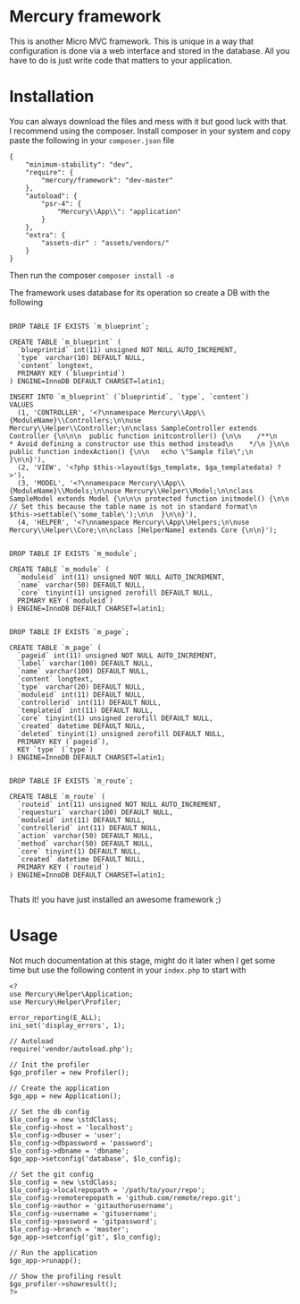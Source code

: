 # Mercury framework
This is another Micro MVC framework. This is unique in a way that configuration is done via a web interface and stored in the database. All you have to do is just write code that matters to your application.

# Installation
You can always download the files and mess with it but good luck with that. I recommend using the composer. Install composer in your system and copy paste the following in your `composer.json` file

```
{
    "minimum-stability": "dev",
    "require": {
        "mercury/framework": "dev-master"
    },
    "autoload": {
        "psr-4": {
            "Mercury\\App\\": "application"
        }
    },
    "extra": {
        "assets-dir" : "assets/vendors/"
    }
}
```
Then run the composer
`composer install -o`

The framework uses database for its operation so create a DB with the following

```

DROP TABLE IF EXISTS `m_blueprint`;

CREATE TABLE `m_blueprint` (
  `blueprintid` int(11) unsigned NOT NULL AUTO_INCREMENT,
  `type` varchar(10) DEFAULT NULL,
  `content` longtext,
  PRIMARY KEY (`blueprintid`)
) ENGINE=InnoDB DEFAULT CHARSET=latin1;

INSERT INTO `m_blueprint` (`blueprintid`, `type`, `content`)
VALUES
  (1, 'CONTROLLER', '<?\nnamespace Mercury\\App\\{ModuleName}\\Controllers;\n\nuse Mercury\\Helper\\Controller;\n\nclass SampleController extends Controller {\n\n\n  public function initcontroller() {\n\n    /**\n    * Avoid defining a constructor use this method instead\n    */\n }\n\n public function indexAction() {\n\n   echo \"Sample file\";\n }\n\n}'),
  (2, 'VIEW', '<?php $this->layout($gs_template, $ga_templatedata) ?>'),
  (3, 'MODEL', '<?\nnamespace Mercury\\App\\{ModuleName}\\Models;\n\nuse Mercury\\Helper\\Model;\n\nclass SampleModel extends Model {\n\n\n protected function initmodel() {\n\n    // Set this because the table name is not in standard format\n    $this->settable(\'some_table\');\n\n  }\n\n}'),
  (4, 'HELPER', '<?\nnamespace Mercury\\App\\Helpers;\n\nuse Mercury\\Helper\\Core;\n\nclass [HelperName] extends Core {\n\n}');


DROP TABLE IF EXISTS `m_module`;

CREATE TABLE `m_module` (
  `moduleid` int(11) unsigned NOT NULL AUTO_INCREMENT,
  `name` varchar(50) DEFAULT NULL,
  `core` tinyint(1) unsigned zerofill DEFAULT NULL,
  PRIMARY KEY (`moduleid`)
) ENGINE=InnoDB DEFAULT CHARSET=latin1;


DROP TABLE IF EXISTS `m_page`;

CREATE TABLE `m_page` (
  `pageid` int(11) unsigned NOT NULL AUTO_INCREMENT,
  `label` varchar(100) DEFAULT NULL,
  `name` varchar(100) DEFAULT NULL,
  `content` longtext,
  `type` varchar(20) DEFAULT NULL,
  `moduleid` int(11) DEFAULT NULL,
  `controllerid` int(11) DEFAULT NULL,
  `templateid` int(11) DEFAULT NULL,
  `core` tinyint(1) unsigned zerofill DEFAULT NULL,
  `created` datetime DEFAULT NULL,
  `deleted` tinyint(1) unsigned zerofill DEFAULT NULL,
  PRIMARY KEY (`pageid`),
  KEY `type` (`type`)
) ENGINE=InnoDB DEFAULT CHARSET=latin1;


DROP TABLE IF EXISTS `m_route`;

CREATE TABLE `m_route` (
  `routeid` int(11) unsigned NOT NULL AUTO_INCREMENT,
  `requesturi` varchar(100) DEFAULT NULL,
  `moduleid` int(11) DEFAULT NULL,
  `controllerid` int(11) DEFAULT NULL,
  `action` varchar(50) DEFAULT NULL,
  `method` varchar(50) DEFAULT NULL,
  `core` tinyint(1) DEFAULT NULL,
  `created` datetime DEFAULT NULL,
  PRIMARY KEY (`routeid`)
) ENGINE=InnoDB DEFAULT CHARSET=latin1;


```

Thats it! you have just installed an awesome framework ;)

# Usage

Not much documentation at this stage, might do it later when I get some time but use the following content in your `index.php` to start with

```
<?
use Mercury\Helper\Application;
use Mercury\Helper\Profiler;

error_reporting(E_ALL);
ini_set('display_errors', 1);

// Autoload
require('vendor/autoload.php');

// Init the profiler
$go_profiler = new Profiler();

// Create the application
$go_app = new Application();

// Set the db config
$lo_config = new \stdClass;
$lo_config->host = 'localhost';
$lo_config->dbuser = 'user';
$lo_config->dbpassword = 'password';
$lo_config->dbname = 'dbname';
$go_app->setconfig('database', $lo_config);

// Set the git config
$lo_config = new \stdClass;
$lo_config->localrepopath = '/path/to/your/repo';
$lo_config->remoterepopath = 'github.com/remote/repo.git';
$lo_config->author = 'gitauthorusername';
$lo_config->username = 'gitusername';
$lo_config->password = 'gitpassword';
$lo_config->branch = 'master';
$go_app->setconfig('git', $lo_config);

// Run the application
$go_app->runapp();

// Show the profiling result
$go_profiler->showresult();
?>
```